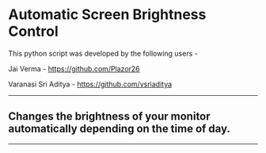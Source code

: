 # Automatic Screen Brightness Control 

This python script was developed by the following users - 

Jai Verma - https://github.com/Plazor26

Varanasi Sri Aditya - https://github.com/vsriaditya

-----------------------------------------------------------------------------------------------------------------------------------
Changes the brightness of your monitor automatically depending on the time of day.
-----------------------------------------------------------------------------------------------------------------------------------
-----------------------------------------------------------------------------------------------------------------------------------
